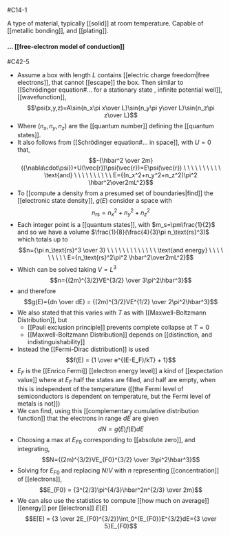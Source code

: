 #C14-1 

A type of material, typically [[solid]] at room temperature. Capable of [[metallic bonding]], and [[plating]].


#### ... [[free-electron model of conduction]]
#C42-5 
- Assume a box with length $L$ contains [[electric charge freedom|free electrons]], that cannot [[escape]] the box. Then similar to [[Schrödinger equation#... for a stationary state , infinite potential well]], [[wavefunction]], $$\psi(x,y,z)=A\sin{n_x\pi x\over L}\sin{n_y\pi y\over L}\sin{n_z\pi z\over L}$$
- Where $(n_x,n_y,n_z)$ are the [[quantum number]] defining the [[quantum states]].
- It also follows from [[Schrödinger equation#... in space]], with $U=0$ that, $$-{\hbar^2 \over 2m}({\nabla\cdot\psi})+U(\vec{r})\psi(\vec{r})=E\psi(\vec{r}) \ \ \ \ \ \ \ \ \ \ \text{and} \ \ \ \ \ \ \ \ \ \ E={(n_x^2+n_y^2+n_z^2)\pi^2 \hbar^2\over2mL^2}$$
- To [[compute a density from a presumed set of boundaries|find]] the [[electronic state density]], $g(E)$ consider a space with $$n_\text{rs}=n_x^2+n_y^2+n_z^2$$
- Each integer point is a [[quantum states]], with $m_s=\pm\frac{1}{2}$ and so we have a volume $\frac{1}{8}(\frac{4}{3}\pi n_\text{rs}^3)$ which totals up to $$n={\pi n_\text{rs}^3 \over 3} \ \ \ \ \ \ \ \ \ \ \ \ \ \text{and energy} \ \ \ \ \ \ \ \ \ E={n_\text{rs}^2\pi^2 \hbar^2\over2mL^2}$$
- Which can be solved taking $V=L^3$ $$n={(2m)^{3/2}VE^{3/2} \over 3\pi^2\hbar^3}$$
- and therefore $$g(E)={dn \over dE} = {(2m)^{3/2}VE^{1/2} \over 2\pi^2\hbar^3}$$
- We also stated that this varies with $T$ as with [[Maxwell-Boltzmann Distribution]], but
	- [[Pauli exclusion principle]] prevents complete collapse at $T=0$ 
	- [[Maxwell-Boltzmann Distribution]] depends on [[distinction, and indistinguishability]]
- Instead the [[Fermi-Dirac distribution]] is used $$f(E) = {1 \over e^{(E-E_F)/kT} + 1}$$
- $E_F$ is the [[Enrico Fermi]] [[electron energy level]] a kind of [[expectation value]] where at $E_F$ half the states are filled, and half are empty, when this is independent of the temperature ([[the Fermi level of semiconductors is dependent on temperature, but the Fermi level of metals is not]])
- We can find, using this [[complementary cumulative distribution function]] that the electrons in range $dE$ are given $$dN=g(E)f(E)dE$$
- Choosing a max at $E_{F0}$ corresponding to [[absolute zero]], and integrating, $$N={(2m)^{3/2}VE_{F0}^{3/2} \over 3\pi^2\hbar^3}$$
- Solving for $E_{F0}$ and replacing $N/V$ with $n$ representing [[concentration]] of [[electrons]], $$E_{F0} = {3^{2/3}\pi^{4/3}\hbar^2n^{2/3} \over 2m}$$
- We can also use the statistics to compute [[how much on average]] [[energy]] per [[electrons]] $E[E]$  $$E[E] = {3 \over 2E_{F0}^{3/2}}\int_0^{E_{F0}}E^{3/2}dE={3 \over 5}E_{F0}$$